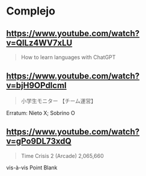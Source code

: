 # Complejo

## https://www.youtube.com/watch?v=QlLz4WV7xLU

> How to learn languages with ChatGPT 
 
## https://www.youtube.com/watch?v=bjH9OPdlcmI

> 小学生モニター 【チーム運営】

Erratum: Nieto X; Sobrino O

## https://www.youtube.com/watch?v=gPo9DL73xdQ

> Time Crisis 2 (Arcade) 2,065,660

vis-à-vis Point Blank
